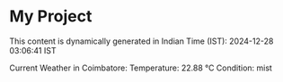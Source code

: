 # My Project

This content is dynamically generated in Indian Time (IST): 2024-12-28 03:06:41 IST


Current Weather in Coimbatore:
Temperature: 22.88 °C
Condition: mist
